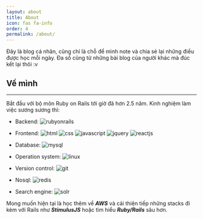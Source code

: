 ```yaml
---
layout: about
title: About
icon: fas fa-info
order: 4
permalink: /about/
---
```


Đây là blog cá nhân, cũng chỉ là chỗ để mình note và chia sẻ lại những điều được học mỗi ngày. Đa số cũng từ những bài blog của người khác mà đúc kết lại thôi :v

<!--more-->

## Về mình
___
Bắt đầu với bộ môn Ruby on Rails tới giờ đã hơn 2.5 năm. Kinh nghiệm làm việc sương sương thì:

- Backend: ![rubyonrails](https://img.shields.io/badge/Ruby_on_Rails-CC0000?style=for-the-badge&logo=ruby-on-rails&logoColor=white)

- Frontend: ![html](https://img.shields.io/badge/HTML-239120?style=for-the-badge&logo=html5&logoColor=white)   ![css](https://img.shields.io/badge/CSS-239120?&style=for-the-badge&logo=css3&logoColor=white)  ![javascript](https://img.shields.io/badge/JavaScript-F7DF1E?style=for-the-badge&logo=javascript&logoColor=black) ![jquery](https://img.shields.io/badge/jQuery-0769AD?style=for-the-badge&logo=jquery&logoColor=white) ![reactjs](https://img.shields.io/badge/React-20232A?style=for-the-badge&logo=react&logoColor=61DAFB)

- Database: ![mysql](https://img.shields.io/badge/MySQL-00000F?style=for-the-badge&logo=mysql&logoColor=white)

- Operation system: ![linux](https://img.shields.io/badge/Linux-FCC624?style=for-the-badge&logo=linux&logoColor=white)

- Version control: ![git](https://img.shields.io/badge/GIT-F05032?style=for-the-badge&logo=git&logoColor=white)

- Nosql: ![redis](https://img.shields.io/badge/Redis-DC382D?style=for-the-badge&logo=redis&logoColor=white)

- Search engine: ![solr](https://img.shields.io/badge/Solr-D9411E?style=for-the-badge&logo=apache-solr&logoColor=white)


Mong muốn hiện tại là học thêm về ***AWS*** và cải thiện tiếp những stacks đi kèm với Rails như ***StimulusJS*** hoặc tìm hiểu ***Ruby/Rails*** sâu hơn.
